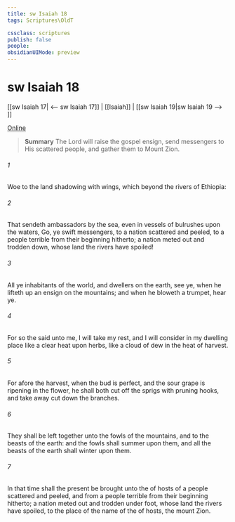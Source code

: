 ```yaml
---
title: sw Isaiah 18
tags: Scriptures\OldT

cssclass: scriptures
publish: false
people:
obsidianUIMode: preview
---
```


# sw Isaiah 18
[[sw Isaiah 17| <-- sw Isaiah 17]] | [[Isaiah]] | [[sw Isaiah 19|sw Isaiah 19 --> ]]

[Online](https://churchofjesuschrist.org/study/scriptures/ot/isa/18?lang=eng)

> __Summary__
The Lord will raise the gospel ensign, send messengers to His scattered people, and gather them to Mount Zion.

###### 1 
Woe to the land shadowing with wings, which  beyond the rivers of Ethiopia:

###### 2 
That sendeth ambassadors by the sea, even in vessels of bulrushes upon the waters,  Go, ye swift messengers, to a nation scattered and peeled, to a people terrible from their beginning hitherto; a nation meted out and trodden down, whose land the rivers have spoiled!

###### 3 
All ye inhabitants of the world, and dwellers on the earth, see ye, when he lifteth up an ensign on the mountains; and when he bloweth a trumpet, hear ye.

###### 4 
For so the  said unto me, I will take my rest, and I will consider in my dwelling place like a clear heat upon herbs,  like a cloud of dew in the heat of harvest.

###### 5 
For afore the harvest, when the bud is perfect, and the sour grape is ripening in the flower, he shall both cut off the sprigs with pruning hooks, and take away  cut down the branches.

###### 6 
They shall be left together unto the fowls of the mountains, and to the beasts of the earth: and the fowls shall summer upon them, and all the beasts of the earth shall winter upon them.

###### 7 
In that time shall the present be brought unto the  of hosts of a people scattered and peeled, and from a people terrible from their beginning hitherto; a nation meted out and trodden under foot, whose land the rivers have spoiled, to the place of the name of the  of hosts, the mount Zion.


